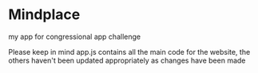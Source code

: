 # Mindplace
my app for congressional app challenge


Please keep in mind app.js contains all the main code for the website, the others haven't been updated appropriately as changes have been made
